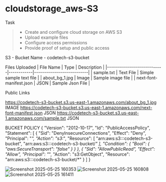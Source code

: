 # cloudstorage_aws-S3

Task 
> - Create and configure cloud storage on AWS S3
> - Upload example files
> - Configure access permissions
> - Provide proof of setup and public access


S3 - Bucket Name - codetech-s3-bucket 

Files Uploaded 
| File Name                  | Type       | Description               |
|----------------------------|------------|---------------------------|
|  sample.txt                | Text File  | Simple sample text file   |
|  about_bg_1.jpg            | Image      | Sample image file         |
|  next-font-manifest.json   | JSON       | Sample Json File          |


Public Links 

https://codetech-s3-bucket.s3.us-east-1.amazonaws.com/about_bg_1.jpg  IMAGE 
https://codetech-s3-bucket.s3.us-east-1.amazonaws.com/next-font-manifest.json JSON
https://codetech-s3-bucket.s3.us-east-1.amazonaws.com/sample.txt    JSON 


BUCKET POLICY 
{
    "Version": "2012-10-17",
    "Id": "PublicAccessPolicy",
    "Statement": [
        {
            "Sid": "DenyInsecureConnections",
            "Effect": "Deny",
            "Principal": "*",
            "Action": "s3:*",
            "Resource": [
                "arn:aws:s3:::codetech-s3-bucket",
                "arn:aws:s3:::codetech-s3-bucket/*"
            ],
            "Condition": {
                "Bool": {
                    "aws:SecureTransport": "false"
                }
            }
        },
        {
            "Sid": "AllowPublicRead",
            "Effect": "Allow",
            "Principal": "*",
            "Action": "s3:GetObject",
            "Resource": "arn:aws:s3:::codetech-s3-bucket/*"
        }
    ]
}

![Screenshot 2025-05-25 160353](https://github.com/user-attachments/assets/50d1870e-2c5a-43dd-ae04-772a80106e58)
![Screenshot 2025-05-25 160808](https://github.com/user-attachments/assets/b946c0cd-c089-4b25-811d-e21e94369752)
![Screenshot 2025-05-25 161411](https://github.com/user-attachments/assets/861d8df2-c3af-44e1-9643-3b4507db2cf2)





